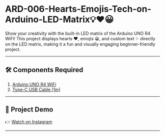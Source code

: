 # ARD-006-Hearts-Emojis-Tech-on-Arduino-LED-Matrix💡❤️😀
Show your creativity with the built-in LED matrix of the Arduino UNO R4 WiFi! This project displays hearts ❤️, emojis 😀, and custom text ✨ directly on the LED matrix, making it a fun and visually engaging beginner-friendly project.

---

## 🛠 Components Required

1. [Arduino UNO R4 WiFi](https://robocraze.com/products/original-arduino-uno-ek-r4-wifi-made-in-india?_pos=2&_psq=Arduino+uno+ek&_ss=e&_v=1.0)
2. [Type-C USB Cable (1m)](https://robocraze.com/products/type-c-usb-cable-1-metre?_pos=2&_psq=C+TYPE&_ss=e&_v=1.0)

---

## 🎥 Project Demo

👉 [Watch on Instagram](https://www.instagram.com/reel/DO3UVvxE3HU/?igsh=MTUwdWE2cjB4ZmRuMg==)

---


